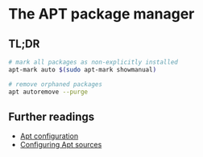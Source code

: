 # The APT package manager

## TL;DR

```sh
# mark all packages as non-explicitly installed
apt-mark auto $(sudo apt-mark showmanual)

# remove orphaned packages
apt autoremove --purge
```

## Further readings

- [Apt configuration]
- [Configuring Apt sources]

[apt configuration]: https://wiki.debian.org/AptConfiguration
[configuring apt sources]: https://wiki.debian.org/SourcesList
